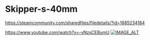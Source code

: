 # Skipper-s-40mm
https://steamcommunity.com/sharedfiles/filedetails/?id=1885234184

https://www.youtube.com/watch?v=-yNzsCEBumU
[![IMAGE_ALT](https://img.youtube.com/vi/-yNzsCEBumU/0.jpg)](https://www.youtube.com/watch?v=-yNzsCEBumU)
